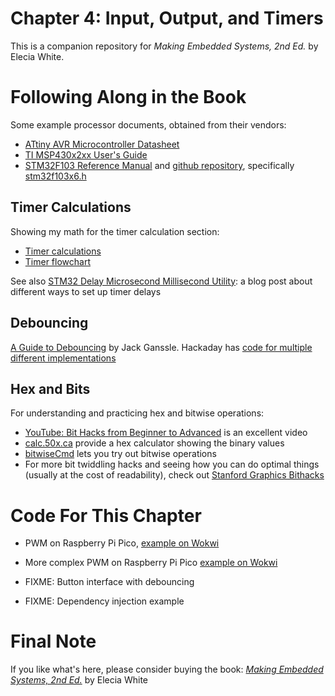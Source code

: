 # Chapter 4: Input, Output, and Timers
This is a companion repository for _Making Embedded Systems, 2nd Ed._ by Elecia White. 

# Following Along in the Book
 Some example processor documents, obtained from their vendors:
   * [ATtiny AVR Microcontroller Datasheet](Atmel-2586-AVR-8-bit-Microcontroller-ATtiny25-ATtiny45-ATtiny85_Datasheet.pdf)
   * [TI MSP430x2xx User's Guide](TI_MSP430x2xx_Users_Guide_slau144k.pdf)
   * [STM32F103 Reference Manual](stmicroelectrics-stm32f101xx-stm32f102xx-stm32f103xx-stm32f105xx-and-stm32f107xx-advanced-armbased-32bit-mcus.pdf) and [github repository](https://github.com/STMicroelectronics/STM32Cube_MCU_Overall_Offer), specifically [stm32f103x6.h](https://github.com/STMicroelectronics/cmsis_device_f1/blob/master/Include/stm32f103x6.h)

## Timer Calculations
Showing my math for the timer calculation section:
  * [Timer calculations](TimerCalculations.xlsx)
  * [Timer flowchart](TimerFlowchart.md)

See also [STM32 Delay Microsecond Millisecond Utility](https://deepbluembedded.com/stm32-delay-microsecond-millisecond-utility-dwt-delay-timer-delay/): a blog post about different ways to set up timer delays 


## Debouncing
 [A Guide to Debouncing](http://www.ganssle.com/debouncing.htm) by Jack Ganssle. Hackaday has [code for multiple different implementations](https://hackaday.com/2010/11/09/debounce-code-one-post-to-rule-them-all/)

## Hex and Bits
For understanding and practicing hex and bitwise operations:
  * [YouTube: Bit Hacks from Beginner to Advanced](https://www.youtube.com/watch?v=ZRNO-ewsNcQ) is an excellent video
  * [calc.50x.ca](https://calc.50x.ca/) provide a hex calculator showing the binary values
  * [bitwiseCmd](https://bitwisecmd.com/) lets you try out bitwise operations
  * For more bit twiddling hacks and seeing how you can do optimal things (usually at the cost of readability), check out [Stanford Graphics Bithacks](https://graphics.stanford.edu/~seander/bithacks.html)

# Code For This Chapter
* PWM on Raspberry Pi Pico, [example on Wokwi](https://wokwi.com/projects/327332892021621331)
* More complex PWM on Raspberry Pi Pico [example on Wokwi](https://wokwi.com/projects/327213213504504402)

* FIXME: Button interface with debouncing
* FIXME: Dependency injection example
# Final Note
If you like what's here, please consider buying the book: [_Making Embedded Systems, 2nd Ed._](https://learning.oreilly.com/library/view/making-embedded-systems/9781098151539/) by Elecia White
